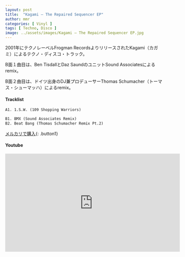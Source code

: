 ```yaml
---
layout: post
title:  "Kagami – The Repaired Sequencer EP"
author: mmr
categories: [ Vinyl ]
tags: [ Techno, Disco ]
image: ../assets/images/Kagami – The Repaired Sequencer EP.jpg
---
```


2001年にテクノレーベルFrogman RecordsよりリリースされたKagami（カガミ）によるテクノ・ディスコ・トラック。

B面１曲目は、Ben TisdallとDaz SaundのユニットSound Associatesによるremix。

B面２曲目は、ドイツ出身のDJ兼プロデューサーThomas Schumacher（トーマス・シューマッハ）によるremix。

#### Tracklist
```md
A1. 1.S.W. (109 Shopping Warriors)

B1. BMX (Sound Associates Remix)
B2. Beat Bang (Thomas Schumacher Remix Pt.2)
```

[メルカリで購入](https://jp.mercari.com/item/m77157414026?afid=6142608987){: .button1}

#### Youtube
<iframe width="560" height="315" src="https://www.youtube.com/embed/R2feDuRzWCc?si=32hS9k_H8oGZqPMg" title="YouTube video player" frameborder="0" allow="accelerometer; autoplay; clipboard-write; encrypted-media; gyroscope; picture-in-picture; web-share" referrerpolicy="strict-origin-when-cross-origin" allowfullscreen></iframe>